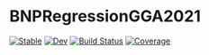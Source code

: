 # BNPRegressionGGA2021

[![Stable](https://img.shields.io/badge/docs-stable-blue.svg)](https://igutierrezm.github.io/BNPRegressionGGA2021.jl/stable)
[![Dev](https://img.shields.io/badge/docs-dev-blue.svg)](https://igutierrezm.github.io/BNPRegressionGGA2021.jl/dev)
[![Build Status](https://github.com/igutierrezm/BNPRegressionGGA2021.jl/workflows/CI/badge.svg)](https://github.com/igutierrezm/BNPRegressionGGA2021.jl/actions)
[![Coverage](https://codecov.io/gh/igutierrezm/BNPRegressionGGA2021.jl/branch/master/graph/badge.svg)](https://codecov.io/gh/igutierrezm/BNPRegressionGGA2021.jl)

